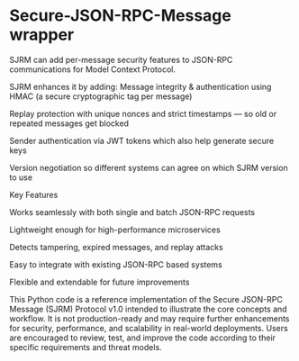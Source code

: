 # Secure-JSON-RPC-Message wrapper
SJRM can add per-message security features to JSON-RPC communications for Model Context Protocol.

SJRM enhances it by adding:
  Message integrity & authentication using HMAC (a secure cryptographic tag per message)
  
  Replay protection with unique nonces and strict timestamps — so old or repeated messages get blocked
  
  Sender authentication via JWT tokens which also help generate secure keys
  
  Version negotiation so different systems can agree on which SJRM version to use

  

Key Features



  Works seamlessly with both single and batch JSON-RPC requests
  
  Lightweight enough for high-performance microservices
  
  Detects tampering, expired messages, and replay attacks
  
  Easy to integrate with existing JSON-RPC based systems
  
  Flexible and extendable for future improvements



  This Python code is a reference implementation of the Secure JSON-RPC Message (SJRM) Protocol v1.0 intended to illustrate the core concepts and workflow. It is not production-ready and may require further enhancements for security, performance, and scalability in real-world deployments. Users are encouraged to review, test, and improve the code according to their specific requirements and threat models.
